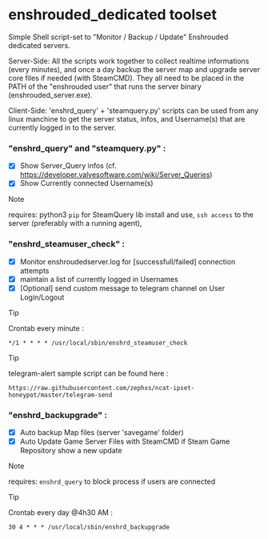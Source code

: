 # enshrouded_dedicated toolset

Simple Shell script-set to "Monitor / Backup / Update" Enshrouded dedicated servers.


Server-Side: All the scripts work together to collect realtime informations (every minutes), and once a day backup the server map and upgrade server core files if needed (with SteamCMD). They all need to be placed in the PATH of the "enshrouded user" that runs the server binary (enshrouded_server.exe).


Client-Side: 'enshrd_query' + 'steamquery.py' scripts can be used from any linux manchine to get the server status, infos, and Username(s) that are currently logged in to the server.


### "enshrd_query" and "steamquery.py" :

- [x] Show Server_Query infos (cf. https://developer.valvesoftware.com/wiki/Server_Queries)
- [x] Show Currently connected Username(s)

> [!NOTE]
> requires: python3 `pip` for SteamQuery lib install and use, `ssh access` to the server (preferably with a running agent), 


### "enshrd_steamuser_check" :

- [x] Monitor enshroudedserver.log for [successfull/failed] connection attempts
- [x] maintain a list of currently logged in Usernames
- [x] [Optional] send custom message to telegram channel on User Login/Logout

> [!TIP]
> Crontab every minute :
```
*/1 * * * * /usr/local/sbin/enshrd_steamuser_check
```
> [!TIP]
> telegram-alert sample script can be found here :
```
https://raw.githubusercontent.com/zephxs/ncat-ipset-honeypot/master/telegram-send
```


### "enshrd_backupgrade" :

- [x] Auto backup Map files (server 'savegame' folder)
- [x] Auto Update Game Server Files with SteamCMD if Steam Game Repository show a new update

> [!NOTE]
> requires: `enshrd_query` to block process if users are connected

> [!TIP]
> Crontab every day @4h30 AM :
```
30 4 * * * /usr/local/sbin/enshrd_backupgrade
```

